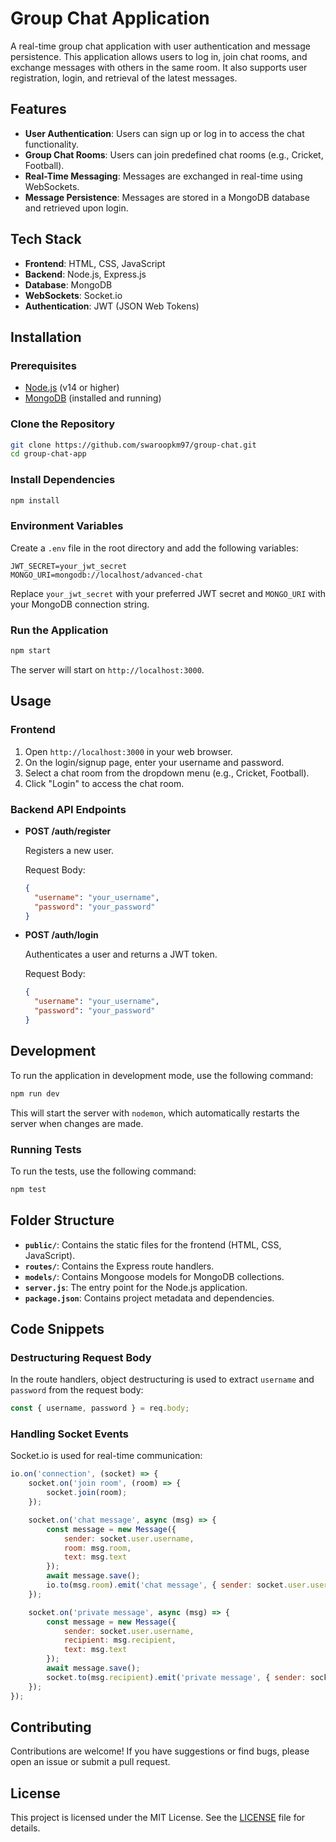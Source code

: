 # Group Chat Application

A real-time group chat application with user authentication and message persistence. This application allows users to log in, join chat rooms, and exchange messages with others in the same room. It also supports user registration, login, and retrieval of the latest messages.

## Features

- **User Authentication**: Users can sign up or log in to access the chat functionality.
- **Group Chat Rooms**: Users can join predefined chat rooms (e.g., Cricket, Football).
- **Real-Time Messaging**: Messages are exchanged in real-time using WebSockets.
- **Message Persistence**: Messages are stored in a MongoDB database and retrieved upon login.

## Tech Stack

- **Frontend**: HTML, CSS, JavaScript
- **Backend**: Node.js, Express.js
- **Database**: MongoDB
- **WebSockets**: Socket.io
- **Authentication**: JWT (JSON Web Tokens)

## Installation

### Prerequisites

- [Node.js](https://nodejs.org/) (v14 or higher)
- [MongoDB](https://www.mongodb.com/try/download/community) (installed and running)

### Clone the Repository

```bash
git clone https://github.com/swaroopkm97/group-chat.git
cd group-chat-app
```

### Install Dependencies

```bash
npm install
```

### Environment Variables

Create a `.env` file in the root directory and add the following variables:

```env
JWT_SECRET=your_jwt_secret
MONGO_URI=mongodb://localhost/advanced-chat
```

Replace `your_jwt_secret` with your preferred JWT secret and `MONGO_URI` with your MongoDB connection string.

### Run the Application

```bash
npm start
```

The server will start on `http://localhost:3000`.

## Usage

### Frontend

1. Open `http://localhost:3000` in your web browser.
2. On the login/signup page, enter your username and password.
3. Select a chat room from the dropdown menu (e.g., Cricket, Football).
4. Click "Login" to access the chat room.

### Backend API Endpoints

- **POST /auth/register**

  Registers a new user.

  Request Body:
  ```json
  {
    "username": "your_username",
    "password": "your_password"
  }
  ```

- **POST /auth/login**

  Authenticates a user and returns a JWT token.

  Request Body:
  ```json
  {
    "username": "your_username",
    "password": "your_password"
  }
  ```

## Development

To run the application in development mode, use the following command:

```bash
npm run dev
```

This will start the server with `nodemon`, which automatically restarts the server when changes are made.

### Running Tests

To run the tests, use the following command:

```bash
npm test
```

## Folder Structure

- **`public/`**: Contains the static files for the frontend (HTML, CSS, JavaScript).
- **`routes/`**: Contains the Express route handlers.
- **`models/`**: Contains Mongoose models for MongoDB collections.
- **`server.js`**: The entry point for the Node.js application.
- **`package.json`**: Contains project metadata and dependencies.

## Code Snippets

### Destructuring Request Body

In the route handlers, object destructuring is used to extract `username` and `password` from the request body:

```javascript
const { username, password } = req.body;
```

### Handling Socket Events

Socket.io is used for real-time communication:

```javascript
io.on('connection', (socket) => {
    socket.on('join room', (room) => {
        socket.join(room);
    });

    socket.on('chat message', async (msg) => {
        const message = new Message({
            sender: socket.user.username,
            room: msg.room,
            text: msg.text
        });
        await message.save();
        io.to(msg.room).emit('chat message', { sender: socket.user.username, text: msg.text });
    });

    socket.on('private message', async (msg) => {
        const message = new Message({
            sender: socket.user.username,
            recipient: msg.recipient,
            text: msg.text
        });
        await message.save();
        socket.to(msg.recipient).emit('private message', { sender: socket.user.username, text: msg.text });
    });
});
```

## Contributing

Contributions are welcome! If you have suggestions or find bugs, please open an issue or submit a pull request.

## License

This project is licensed under the MIT License. See the [LICENSE](LICENSE) file for details.
